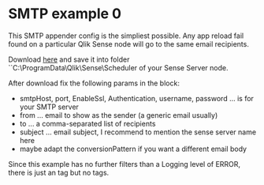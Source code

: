 # SMTP example 0

This SMTP appender config is the simpliest possible. Any app reload fail found on a particular Qlik Sense node 
will go to the same email recipients.

Download <a href="https://raw.githubusercontent.com/ChristofSchwarz/qs_log4net_appender/master/smtp0/LocalLogConfig.xml">here</a>
and save it into folder ``C:\ProgramData\Qlik\Sense\Scheduler of your Sense Server node.

After download fix the following params in the <appender> block:
 * smtpHost, port, EnableSsl, Authentication, username, password ... is for your SMTP server
 * from ... email to show as the sender (a generic email usually)
 * to ... a comma-separated list of recipients
 * subject ... email subject, I recommend to mention the sense server name here
 * maybe adapt the conversionPattern if you want a different email body

Since this example has no further filters than a Logging level of ERROR, there is just an <elevator> tag but no <filter> tags.
